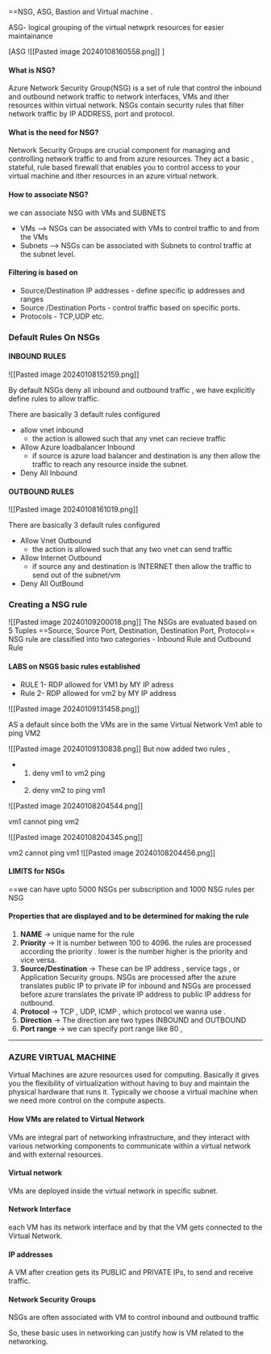 ==NSG, ASG, Bastion and Virtual machine .

ASG- logical grouping of the virtual netwprk resources for easier maintainance

[ASG
![[Pasted image 20240108160558.png]]
]
#### What is NSG?

Azure Network Security Group(NSG) is a set of rule that control the inbound and outbound network traffic to network interfaces, VMs and ither resources within virtual network. 
NSGs contain security rules that filter network traffic by IP ADDRESS, port and protocol.    

#### What is the need for NSG?

Network Security Groups are crucial component for managing and controlling network traffic to and from azure resources.
They act a basic , stateful, rule based firewall that enables you to control access to your virtual machine and ither resources in an azure virtual network.

#### How to associate NSG?

we can associate NSG with VMs and SUBNETS
- VMs --> NSGs can be associated with VMs to control traffic to and from the VMs
- Subnets --> NSGs can be associated with Subnets to control traffic at the subnet level.

#### Filtering is based on
- Source/Destination IP addresses - define specific ip addresses and ranges
- Source /Destination Ports - control traffic based on specific ports.
- Protocols - TCP,UDP etc.



### Default Rules On NSGs


#### INBOUND RULES
![[Pasted image 20240108152159.png]]

By default NSGs deny all inbound and outbound traffic , we have explicitly define rules to allow traffic.

There are basically 3 default rules configured 
- allow vnet inbound
	- the action is allowed such that any vnet can recieve traffic
- Allow Azure loadbalancer Inbound
	- if source is azure load balancer and destination is any  then allow the traffic to reach any resource inside the subnet.
- Deny All Inbound


#### OUTBOUND RULES
![[Pasted image 20240108161019.png]]

There are basically 3 default rules configured 
- Allow Vnet Outbound
	- the action is allowed such that any two vnet can send traffic
-  Allow Internet Outbound
	- if source any and destination is INTERNET then allow the traffic to send out of the subnet/vm
- Deny All OutBound


### Creating a NSG rule

![[Pasted image 20240109200018.png]]
The NSGs are evaluated based on 5 Tuples ==Source, Source Port, Destination, Destination Port, Protocol==  
NSG rule are classified into two categories - Inbound Rule and Outbound Rule



#### LABS on NSGS basic rules established 
- RULE 1- RDP allowed for VM1 by MY IP adress
- Rule 2- RDP allowed for vm2 by MY IP address

![[Pasted image 20240109131458.png]]



AS a default since both the VMs are in the same Virtual Network Vm1 able to ping VM2 

![[Pasted image 20240109130838.png]]
But now added two rules ,
- 1.  deny vm1 to vm2 ping
- 2.  deny vm2 to ping vm1

![[Pasted image 20240108204544.png]]

vm1 cannot ping vm2

![[Pasted image 20240108204345.png]]

vm2 cannot ping vm1
![[Pasted image 20240108204456.png]]


#### LIMITS for NSGs
==we can have upto 5000 NSGs per subscription
and 1000 NSG rules per NSG

#### Properties that are displayed and to be determined for making the **rule**

1. **NAME** -> unique name for the rule 
2. **Priority** -> It is  number between 100 to 4096.
		the rules are processed according the priority .
		lower is the number higher is the priority and vice versa.
3. **Source/Destination** -> These can be IP address , service tags , or Application Security 
				groups.
				NSGs are processed after the azure translates public IP to private IP for inbound
				and NSGs are processed before azure translates the private IP address to public IP address for outbound.
4. **Protocol** -> TCP , UDP, ICMP , which protocol we wanna use .
5. **Direction** -> The direction are two types INBOUND and OUTBOUND
6. **Port range** -> we can specify port range like 80 , 


----
### AZURE VIRTUAL MACHINE

Virtual Machines are azure resources used for computing. Basically it gives you the flexibility of virtualization without having to buy and maintain the physical hardware that runs it.
Typically we choose a virtual machine when we need more control on the compute aspects.

#### How VMs are related to Virtual Network

VMs are integral part of networking infrastructure, and they interact with various networking components to communicate within a virtual network and with external resources.

#### Virtual network
VMs are deployed inside the virtual network in specific subnet.

#### Network Interface
each VM has its network interface and by that the VM gets connected to the Virtual Network.

#### IP addresses 
A VM after creation gets its PUBLIC and PRIVATE IPs, to send and receive traffic.

#### Network Security Groups
NSGs are often associated with VM to control inbound and outbound traffic

So, these basic uses in networking can justify how is VM related to the networking.